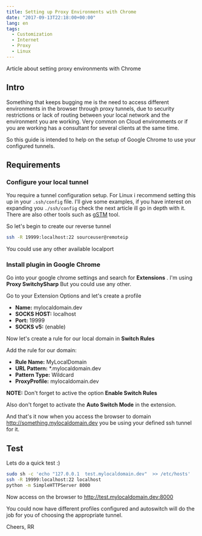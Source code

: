 ```yaml
---
title: Setting up Proxy Environments with Chrome
date: "2017-09-13T22:18:00+00:00"
lang: en
tags:
  - Customization
  - Internet
  - Proxy
  - Linux
---
```


Article about setting proxy environments with Chrome

## Intro ##

Something that keeps bugging me is the need to access different environments in the browser through proxy tunnels, due to security restrictions or lack of routing between your local network and the environment you are working. Very common on Cloud environments or if you are working has a consultant for several clients at the same time.

So this guide is intended to help on the setup of Google Chrome to use your configured tunnels.

## Requirements ##

### Configure your local tunnel ##

You require a tunnel configuration setup. For Linux i recommend setting this up in your `.ssh/config` file. I'll give some examples, if you have interest on expanding you `./ssh/config` check the next article ill go in depth with it. There are also other tools such as [gSTM](https://sourceforge.net/projects/gstm/) tool.

So let's begin to create our reverse tunnel

```bash
ssh -R 19999:localhost:22 sourceuser@remoteip
```

You could use any other available localport

### Install plugin in Google Chrome ##

Go into your google chrome settings and search for **Extensions** .
I'm using **Proxy SwitchySharp** But you could use any other.

Go to your Extension Options and let's create a profile

* **Name:** mylocaldomain.dev
* **SOCKS HOST:** localhost
* **Port:** 19999
* **SOCKS v5:** (enable)

Now let's create a rule for our local domain in **Switch Rules**

Add the rule for our domain:

* **Rule Name:** MyLocalDomain
* **URL Pattern:** *.mylocaldomain.dev
* **Pattern Type:** Wildcard
* **ProxyProfile:** mylocaldomain.dev

**NOTE:** Don't forget to active the option **Enable Switch Rules**

Also don't forget to activate the **Auto Switch Mode** in the extension.

And that's it now when you access the browser to domain <http://something.mylocaldomain.dev> you be using your defined ssh tunnel for it.

## Test ##

Lets do a quick test :)

```bash
sudo sh -c 'echo "127.0.0.1  test.mylocaldomain.dev"  >> /etc/hosts'
ssh -R 19999:localhost:22 localhost
python -m SimpleHTTPServer 8000
```

Now access on the browser to <http://test.mylocaldomain.dev:8000>

You could now have different profiles configured and autoswitch will do the job for you of choosing the appropriate tunnel.

Cheers,
RR
